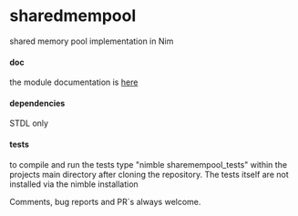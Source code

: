 # sharedmempool
shared memory pool implementation in Nim

#### doc
the module documentation is [here](https://mikra01.github.io/sharedmempool/sharedmempool.html) 

#### dependencies
STDL only

#### tests
to compile and run the tests type
"nimble sharemempool_tests" within the projects main directory after cloning the repository. The tests
itself are not installed via the nimble installation


Comments, bug reports and PR´s always welcome.
